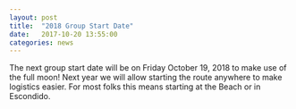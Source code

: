 ```yaml
---
layout: post
title:  "2018 Group Start Date"
date:   2017-10-20 13:55:00
categories: news
---
```


The next group start date will be on Friday October 19, 2018 to make use of the full moon! Next year we will allow starting 
the route anywhere to make logistics easier. For most folks this means starting at the Beach or in Escondido.
